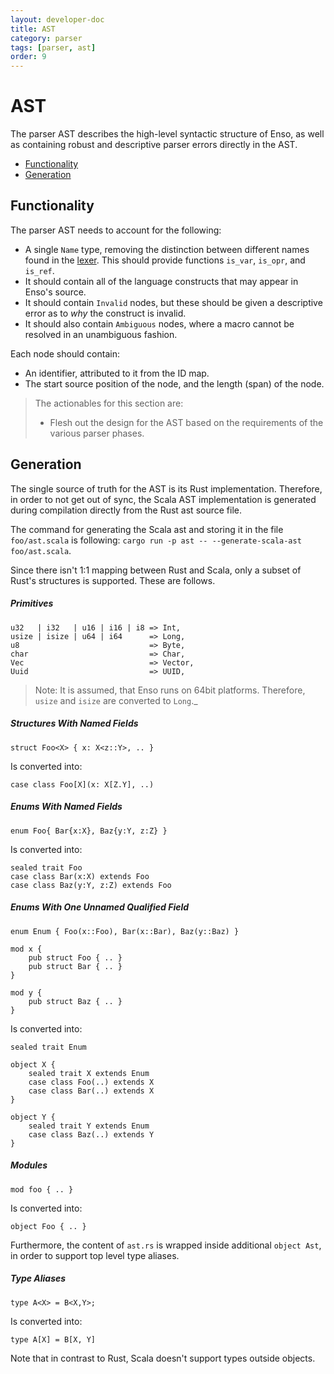 ```yaml
---
layout: developer-doc
title: AST
category: parser
tags: [parser, ast]
order: 9
---
```


# AST

The parser AST describes the high-level syntactic structure of Enso, as well as
containing robust and descriptive parser errors directly in the AST.

<!-- MarkdownTOC levels="2,3" autolink="true" -->

- [Functionality](#functionality)
- [Generation](#generation)

<!-- /MarkdownTOC -->

## Functionality

The parser AST needs to account for the following:

- A single `Name` type, removing the distinction between different names found
  in the [lexer](./lexer.md). This should provide functions `is_var`, `is_opr`,
  and `is_ref`.
- It should contain all of the language constructs that may appear in Enso's
  source.
- It should contain `Invalid` nodes, but these should be given a descriptive
  error as to _why_ the construct is invalid.
- It should also contain `Ambiguous` nodes, where a macro cannot be resolved in
  an unambiguous fashion.

Each node should contain:

- An identifier, attributed to it from the ID map.
- The start source position of the node, and the length (span) of the node.

> The actionables for this section are:
>
> - Flesh out the design for the AST based on the requirements of the various
>   parser phases.

## Generation

The single source of truth for the AST is its Rust implementation. Therefore, in
order to not get out of sync, the Scala AST implementation is generated during
compilation directly from the Rust ast source file.

The command for generating the Scala ast and storing it in the file
`foo/ast.scala` is following:
`cargo run -p ast -- --generate-scala-ast foo/ast.scala`.

Since there isn't 1:1 mapping between Rust and Scala, only a subset of Rust's
structures is supported. These are follows.

##### Primitives

```
u32   | i32   | u16 | i16 | i8 => Int,
usize | isize | u64 | i64      => Long,
u8                             => Byte,
char                           => Char,
Vec                            => Vector,
Uuid                           => UUID,
```

> Note: It is assumed, that Enso runs on 64bit platforms. Therefore, `usize` and
> `isize` are converted to `Long`._

##### Structures With Named Fields

```
struct Foo<X> { x: X<z::Y>, .. }
```

Is converted into:

```
case class Foo[X](x: X[Z.Y], ..)
```

##### Enums With Named Fields

```
enum Foo{ Bar{x:X}, Baz{y:Y, z:Z} }
```

Is converted into:

```
sealed trait Foo
case class Bar(x:X) extends Foo
case class Baz(y:Y, z:Z) extends Foo
```

##### Enums With One Unnamed Qualified Field

```
enum Enum { Foo(x::Foo), Bar(x::Bar), Baz(y::Baz) }

mod x {
    pub struct Foo { .. }
    pub struct Bar { .. }
}

mod y {
    pub struct Baz { .. }
}
```

Is converted into:

```
sealed trait Enum

object X {
    sealed trait X extends Enum
    case class Foo(..) extends X
    case class Bar(..) extends X
}

object Y {
    sealed trait Y extends Enum
    case class Baz(..) extends Y
}
```

##### Modules

```
mod foo { .. }
```

Is converted into:

```
object Foo { .. }
```

Furthermore, the content of `ast.rs` is wrapped inside additional `object Ast`,
in order to support top level type aliases.

##### Type Aliases

```
type A<X> = B<X,Y>;
```

Is converted into:

```
type A[X] = B[X, Y]
```

Note that in contrast to Rust, Scala doesn't support types outside objects.
